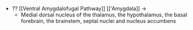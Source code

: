 - ?? [[Ventral Amygdalofugal Pathway]] [['Amygdala]] ->
	- Medial dorsal nucleus of the thalamus, the hypothalamus, the basal forebrain, the brainstem, septal nuclei and nucleus accumbens